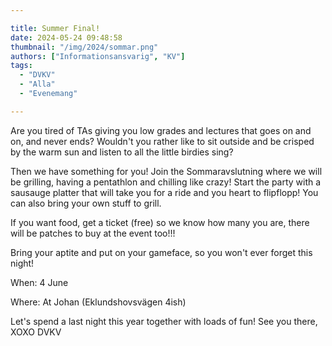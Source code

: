 ```yaml
---

title: Summer Final!
date: 2024-05-24 09:48:58
thumbnail: "/img/2024/sommar.png"
authors: ["Informationsansvarig", "KV"]
tags: 
  - "DVKV"
  - "Alla"
  - "Evenemang"

---
```

Are you tired of TAs giving you low grades and lectures that goes on and on, and never ends? Wouldn't you rather like to sit outside and be crisped by the warm sun and listen to all the little birdies sing?

Then we have something for you! Join the Sommaravslutning where we will be grilling, having a pentathlon and chilling like crazy! Start the party with a sausauge platter that will take you for a ride and you heart to flipflopp! You can also bring your own stuff to grill.

If you want food, get a ticket (free) so we know how many you are, there will be patches to buy at the event too!!!

Bring your aptite and put on your gameface, so you won't ever forget this night!

When: 4 June

Where: At Johan (Eklundshovsvägen 4ish)

Let's spend a last night this year together with loads of fun! See you there, XOXO DVKV